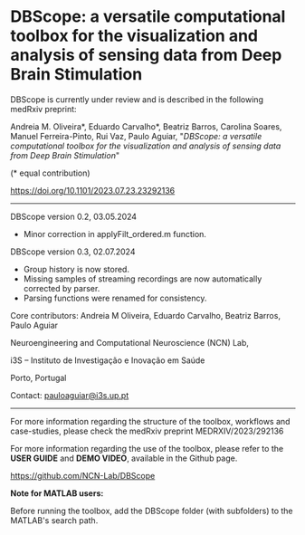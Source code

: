 # DBScope: a versatile computational toolbox for the visualization and analysis of sensing data from Deep Brain Stimulation

DBScope is currently under review and is described in the following medRxiv preprint:

Andreia M. Oliveira*, Eduardo Carvalho*, Beatriz Barros, Carolina Soares, Manuel Ferreira-Pinto, Rui Vaz, Paulo Aguiar, "<i>DBScope: a versatile computational toolbox for the visualization and analysis of sensing data from Deep Brain Stimulation</i>"

(* equal contribution)

https://doi.org/10.1101/2023.07.23.23292136
******************************************************************************************************************************************

DBScope version 0.2, 03.05.2024

+ Minor correction in applyFilt_ordered.m function.

DBScope version 0.3, 02.07.2024

+ Group history is now stored.
+ Missing samples of streaming recordings are now automatically corrected by parser.
+ Parsing functions were renamed for consistency.

Core contributors: Andreia M Oliveira, Eduardo Carvalho, Beatriz Barros, Paulo Aguiar

Neuroengineering and Computational Neuroscience (NCN) Lab,

i3S – Instituto de Investigação e Inovação em Saúde

Porto, Portugal 

Contact: pauloaguiar@i3s.up.pt

******************************************************************************************************************************************

For more information regarding the structure of the toolbox, workflows and case-studies, please check the medRxiv preprint MEDRXIV/2023/292136

For more information regarding the use of the toolbox, please refer to the **USER GUIDE** and **DEMO VIDEO**, available in the Github page.

https://github.com/NCN-Lab/DBScope


**Note for MATLAB users:**

Before running the toolbox, add the DBScope folder (with subfolders) to the MATLAB's search path.
